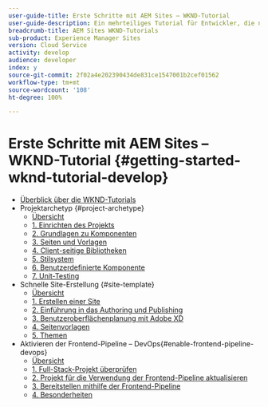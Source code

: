 ```yaml
---
user-guide-title: Erste Schritte mit AEM Sites – WKND-Tutorial
user-guide-description: Ein mehrteiliges Tutorial für Entwickler, die neu bei AEM sind. Implementieren Sie eine AEM-Website für eine fiktive Lifestyle-Marke namens WKND. Aktivieren Sie die Frontend-Pipeline, um Ihre Bereitstellung auf den Bereitstellungszyklus hin zu beschleunigen.
breadcrumb-title: AEM Sites WKND-Tutorials
sub-product: Experience Manager Sites
version: Cloud Service
activity: develop
audience: developer
index: y
source-git-commit: 2f02a4e202390434de831ce1547001b2cef01562
workflow-type: tm+mt
source-wordcount: '108'
ht-degree: 100%

---
```



# Erste Schritte mit AEM Sites – WKND-Tutorial {#getting-started-wknd-tutorial-develop}

+ [Überblick über die WKND-Tutorials](overview.md)
+ Projektarchetyp {#project-archetype}
   + [Übersicht](./project-archetype/overview.md)
   + [1. Einrichten des Projekts](./project-archetype/project-setup.md)
   + [2. Grundlagen zu Komponenten](./project-archetype/component-basics.md)
   + [3. Seiten und Vorlagen](./project-archetype/pages-templates.md)
   + [4. Client-seitige Bibliotheken](./project-archetype/client-side-libraries.md)
   + [5. Stilsystem](./project-archetype/style-system.md)
   + [6. Benutzerdefinierte Komponente](./project-archetype/custom-component.md)
   + [7. Unit-Testing](./project-archetype/unit-testing.md)
+ Schnelle Site-Erstellung {#site-template}
   + [Übersicht](./site-template/overview.md)
   + [1. Erstellen einer Site](./site-template/create-site.md)
   + [2. Einführung in das Authoring und Publishing](./site-template/author-content-publish.md)
   + [3. Benutzeroberflächenplanung mit Adobe XD](./site-template/ui-planning-adobe-xd.md)
   + [4. Seitenvorlagen](./site-template/page-templates.md)
   + [5. Themen](./site-template/theming.md)
+ Aktivieren der Frontend-Pipeline – DevOps{#enable-frontend-pipeline-devops}
   + [Übersicht](./enable-frontend-pipeline/overview.md)
   + [1. Full-Stack-Projekt überprüfen](./enable-frontend-pipeline/review-uifrontend-module.md)
   + [2. Projekt für die Verwendung der Frontend-Pipeline aktualisieren](./enable-frontend-pipeline/update-project.md)
   + [3. Bereitstellen mithilfe der Frontend-Pipeline](./enable-frontend-pipeline/create-frontend-pipeline.md)
   + [4. Besonderheiten](./enable-frontend-pipeline/considerations.md)

